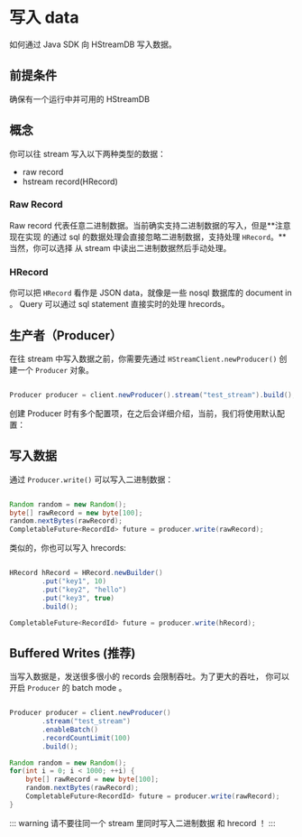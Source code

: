 # 写入 data

如何通过 Java SDK 向 HStreamDB 写入数据。

## 前提条件

确保有一个运行中并可用的 HStreamDB

## 概念

你可以往 stream 写入以下两种类型的数据：

- raw record
- hstream record(HRecord)

### Raw Record

Raw record 代表任意二进制数据。当前确实支持二进制数据的写入，但是**注意现在实现
的通过 sql 的数据处理会直接忽略二进制数据，支持处理 `HRecord`。**当然，你可以选择
从 stream 中读出二进制数据然后手动处理。

### HRecord

你可以把 `HRecord` 看作是 JSON data，就像是一些 nosql 数据库的 document in 。
Query 可以通过 sql statement 直接实时的处理 hrecords。

## 生产者（Producer）

在往 stream 中写入数据之前，你需要先通过 `HStreamClient.newProducer()`
创建一个 `Producer` 对象。

```java

Producer producer = client.newProducer().stream("test_stream").build();

```

创建 Producer 时有多个配置项，在之后会详细介绍，当前，我们将使用默认配置：

## 写入数据

通过 `Producer.write()` 可以写入二进制数据：

```java

Random random = new Random();
byte[] rawRecord = new byte[100];
random.nextBytes(rawRecord);
CompletableFuture<RecordId> future = producer.write(rawRecord);

```

类似的，你也可以写入 hrecords:

```java

HRecord hRecord = HRecord.newBuilder()
        .put("key1", 10)
        .put("key2", "hello")
        .put("key3", true)
        .build();

CompletableFuture<RecordId> future = producer.write(hRecord);

```

## Buffered Writes (推荐)

当写入数据是，发送很多很小的 records 会限制吞吐。为了更大的吞吐，
你可以开启 `Producer` 的 batch mode 。

```java

Producer producer = client.newProducer()
        .stream("test_stream")
        .enableBatch()
        .recordCountLimit(100)
        .build();

Random random = new Random();
for(int i = 0; i < 1000; ++i) {
    byte[] rawRecord = new byte[100];
    random.nextBytes(rawRecord);
    CompletableFuture<RecordId> future = producer.write(rawRecord);
}

```

::: warning
请不要往同一个 stream 里同时写入二进制数据 和 hrecord ！
:::

